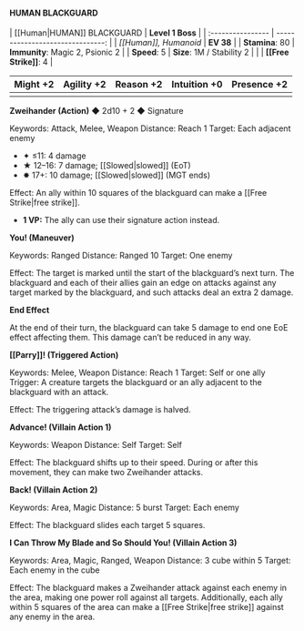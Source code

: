 #### HUMAN BLACKGUARD

| [[Human|HUMAN]] BLACKGUARD  |                 **Level 1 Boss** |
| :---------------- | -------------------------------: |
| *[[Human]], Humanoid* |                        **EV 38** |
| **Stamina**: 80   | **Immunity**: Magic 2, Psionic 2 |
| **Speed**: 5      |       **Size**: 1M / Stability 2 |
|                   |               **[[Free Strike]]**: 4 |

| **Might** +2 | **Agility** +2 | **Reason** +2 | **Intuition** +0 | **Presence** +2 |
| ------------ | -------------- | ------------- | ---------------- | --------------- |
|              |                |               |                  |                 |

**Zweihander (Action)** ◆ 2d10 + 2 ◆ Signature

Keywords: Attack, Melee, Weapon
Distance: Reach 1
Target: Each adjacent enemy

- ✦ ≤11: 4 damage
- ★ 12–16: 7 damage; [[Slowed|slowed]] (EoT)
- ✸ 17+: 10 damage; [[Slowed|slowed]] (MGT ends)

Effect: An ally within 10 squares of the blackguard can make a [[Free Strike|free strike]].

- **1 VP:** The ally can use their signature action instead.

**You! (Maneuver)**

Keywords: Ranged
Distance: Ranged 10
Target: One enemy

Effect: The target is marked until the start of the blackguard’s next turn. The blackguard and each of their allies gain an edge on attacks against any target marked by the blackguard, and such attacks deal an extra 2 damage.

**End Effect**

At the end of their turn, the blackguard can take 5 damage to end one EoE effect affecting them. This damage can’t be reduced in any way.

**[[Parry]]! (Triggered Action)**

Keywords: Melee, Weapon
Distance: Reach 1
Target: Self or one ally
Trigger: A creature targets the blackguard or an ally adjacent to the blackguard with an attack.

Effect: The triggering attack’s damage is halved.

**Advance! (Villain Action 1)**

Keywords: Weapon
Distance: Self
Target: Self

Effect: The blackguard shifts up to their speed. During or after this movement, they can make two Zweihander attacks.

**Back! (Villain Action 2)**

Keywords: Area, Magic
Distance: 5 burst
Target: Each enemy

Effect: The blackguard slides each target 5 squares.

**I Can Throw My Blade and So Should You! (Villain Action 3)**

Keywords: Area, Magic, Ranged, Weapon
Distance: 3 cube within 5
Target: Each enemy in the cube

Effect: The blackguard makes a Zweihander attack against each enemy in the area, making one power roll against all targets. Additionally, each ally within 5 squares of the area can make a [[Free Strike|free strike]] against any enemy in the area.
